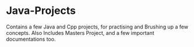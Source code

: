 # Java-Projects
Contains a few Java and Cpp projects, for practising and Brushing up a few concepts. Also Includes Masters Project, and a few important documentations too.
